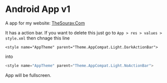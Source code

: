 # Android App v1

A app for my website: [TheSourav.Com](http://thesourav.com)

It has a action bar. If you want to delete this just go to ```App > res > values > style.xml``` then chnage this line

```Andoid
<style name="AppTheme" parent="Theme.AppCompat.Light.DarkActionBar">
```

into

```Java
<style name="AppTheme" parent="Theme.AppCompat.Light.NoActionBar">
```

App will be fullscreen.
